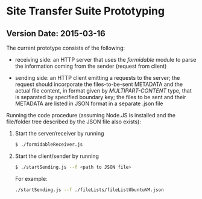 # Site Transfer Suite Prototyping #

## Version Date: 2015-03-16 ##

The current prototype consists of the following:

-	receiving side: an HTTP server that uses the *formidable* module
	to parse the information coming from the sender (request from client)
	
-	sending side: an HTTP client emitting a requests to the server; the request
	should incorporate the files-to-be-sent METADATA and the actual file content,
	in format given by *MULTIPART-CONTENT* type, that is separated by specified
	boundary key; the files to be sent and their METADATA are listed in JSON format
	in a separate .json file

Running the code procedure (assuming Node.JS is installed and the file/folder tree described by the JSON file also exists):

1.	Start the server/receiver by running

	```bash
	$ ./formidableReceiver.js
	```
2.	Start the client/sender by running

	```bash
	$ ./startSending.js --f <path to JSON file>
	```

	For example:
	```bash
	./startSending.js --f ./fileLists/fileListUbuntuVM.json
	```
